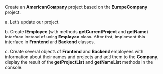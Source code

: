 Create an **AmericanCompany** project based on the **EuropeCompany** project.

a. Let’s update our project.

b. Create **IEmployee** (with methods **getCurrentProject** and **getName**) interface instead of using **Employee** class.
After that, implement this interface in **Frontend** and **Backend** classes.

c. Create several objects of **Frontend** and **Backend** employees with information about their names and projects and add them
to the **Company**, display the result of the **getProjectList** and **getNameList** methods in the console.
